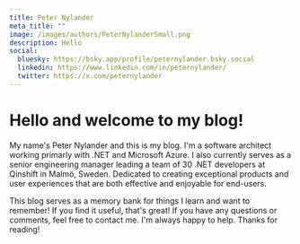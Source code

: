 ```yaml
---
title: Peter Nylander
meta_title: ""
image: /images/authors/PeterNylanderSmall.png
description: Hello
social:
  bluesky: https://bsky.app/profile/peternylander.bsky.social
  linkedin: https://www.linkedin.com/in/peternylander/
  twitter: https://x.com/peternylander
---
```


# Hello and welcome to my blog!

My name's Peter Nylander and this is my blog. 
I'm a software architect working primarly with .NET and Microsoft Azure. I also currently serves as a senior engineering manager leading a team of 30 .NET developers at Qinshift in Malmö, Sweden.
Dedicated to creating exceptional products and user experiences that are both effective and enjoyable for end-users.

This blog serves as a memory bank for things I learn and want to remember! If you find it useful, that's great! If you have any questions or comments, feel free to contact me. I'm always happy to help. Thanks for reading!
